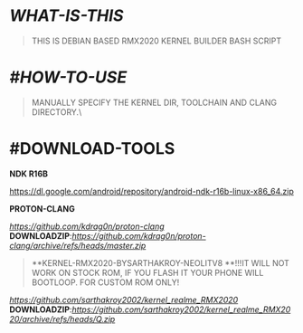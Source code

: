 # _**WHAT-IS-THIS**_

> THIS IS DEBIAN BASED RMX2020 KERNEL BUILDER BASH SCRIPT

# _**#HOW-TO-USE**_

> MANUALLY SPECIFY THE KERNEL DIR, TOOLCHAIN AND CLANG DIRECTORY.\

# #DOWNLOAD-TOOLS

**NDK R16B**

https://dl.google.com/android/repository/android-ndk-r16b-linux-x86_64.zip

**PROTON-CLANG**

_https://github.com/kdrag0n/proton-clang_
**DOWNLOADZIP**:_https://github.com/kdrag0n/proton-clang/archive/refs/heads/master.zip_

> **KERNEL-RMX2020-BYSARTHAKROY-NEOLITV8
> **!!!IT WILL NOT WORK ON STOCK ROM, IF YOU FLASH IT YOUR PHONE WILL BOOTLOOP. FOR CUSTOM ROM ONLY!

_https://github.com/sarthakroy2002/kernel_realme_RMX2020_
**DOWNLOADZIP**:_https://github.com/sarthakroy2002/kernel_realme_RMX2020/archive/refs/heads/Q.zip_
